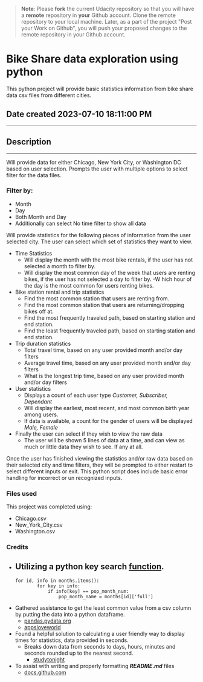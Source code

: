 >**Note**: Please **fork** the current Udacity repository so that you will have a **remote** repository in **your** Github account. Clone the remote repository to your local machine. Later, as a part of the project "Post your Work on Github", you will push your proposed changes to the remote repository in your Github account.

# Bike Share data exploration using python
 This python project will provide basic statistics information from bike share data csv files from different cities.

## Date created 2023-07-10 18:11:00 PM
--------------------------------------

## Description
--------------
 Will provide data for either Chicago, New York City, or Washington DC based on user selection.
 Prompts the user with multiple options to select filter for the data files.
  ### Filter by: 
   * Month
   * Day
   * Both Month and Day
   * Additionally can select No time filter to show all data

 Will provide statistics for the following pieces of information from the user selected city. The user can select which set of statistics they want to view.
  * Time Statistics
    - Will display the month with the most bike rentals, if the user has not selected a month to filter by.
    - Will display the most common day of the week that users are renting bikes, if the user has not selected a day to filter by.
    -W hich hour of the day is the most common for users renting bikes.
  * Bike station rental and trip statistics
    - Find the most common station that users are renting from.
    - Find the most common station that users are returning/dropping bikes off at.
    - Find the most frequently traveled path, based on starting station and end station.
    - Find the least frequently traveled path, based on starting station and end station.
  * Trip duration statistics
    - Total travel time, based on any user provided month and/or day filters
    - Average travel time, based on any user provided month and/or day filters
    - What is the longest trip time, based on any user provided month and/or day filters
  * User statistics
    - Displays a count of each user type _Customer, Subscriber, Dependant_
    - Will display the earliest, most recent, and most common birth year among users.
    - If data is available, a count for the gender of users will be displayed _Male, Female_
  * Finally the user can select if they wish to view the raw data
    - The user will be shown 5 lines of data at a time, and can view as much or little data they wish to see. If any at all.

Once the user has finished viewing the statistics and/or raw data based on their selected city and time filters, they will be prompted to either restart to select different inputs or exit.
This python script does include basic error handling for incorrect or un recognized inputs.

### Files used
 This project was completed using:
 + Chicago.csv
 + New_York_City.csv
 + Washington.csv

### Credits
 + Utilizing a python key search [function](https://www.learnbyexample.org/python-nested-dictionary/).
     - 
     ```
     for id, info in months.items():
             for key in info:
                 if info[key] == pop_month_num:
                     pop_month_name = months[id]['full']
     ```
 + Gathered assistance to get the least common value from a csv column by putting the data into a python dataframe.
     - [pandas.pydata.org](https://pandas.pydata.org/docs/reference/api/pandas.DataFrame.nsmallest.html)
     - [appsloveworld](https://www.appsloveworld.com/pandas/100/33/pandas-least-frequent-value-in-column)
 + Found a helpful solution to calculating a user friendly way to display times for statistics, data provided in seconds.
     - Breaks down data from seconds to days, hours, minutes and seconds rounded up to the nearest second.
         - [studytonight](https://www.studytonight.com/python-howtos/how-to-convert-seconds-to-hours-minutes-and-seconds-in-python)
 + To assist with writing and properly formatting ***README.md*** files
     - [docs.github.com](https://docs.github.com/en/get-started/writing-on-github/getting-started-with-writing-and-formatting-on-github/basic-writing-and-formatting-syntax#headings)